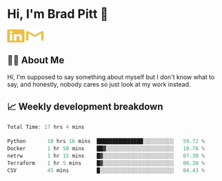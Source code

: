 # Hi, I'm Brad Pitt 👋


<a href="https://www.linkedin.com/in/mathias-mauraisin/" target="blank"><img align="center" src="./icons/linkedin.svg" alt="https://www.linkedin.com/in/mathias-mauraisin/" height="30" width="40" /></a>
<a href="mailto:mathias.mauraisin.pro@gmail.com" target="blank"><img align="center" src="./icons/gmail.svg" alt="redrew" height="30" width="40" /></a>




<!-- ![snap](images/Snap_dark.png?raw=true) -->
<!-- ![snap](images/Snap_dark_bg.png?raw=true) -->


<!-- [![My Skills](https://skillicons.dev/icons?i=c,cpp,html,css,js,ts,)](https://skillicons.dev) -->

## 🙋‍♂️&nbsp;About Me

Hi, I'm supposed to say something about myself but I don't know what to say, and honestly, nobody cares so just look at my work instead.

## 📈&nbsp;Weekly development breakdown

<!-- [![mamaurai's 42 stats](https://badge42.vercel.app/api/v2/cl1l4qz93000609l4yixitcl4/stats?cursusId=21&coalitionId=45)](https://github.com/JaeSeoKim/badge42) -->





<!--START_SECTION:waka-->

```rust
Total Time: 17 hrs 4 mins

Python       10 hrs 16 mins  ███████████████░░░░░░░░░░   59.72 %
Docker       1 hr 50 mins    ██▓░░░░░░░░░░░░░░░░░░░░░░   10.76 %
netrw        1 hr 15 mins    █▓░░░░░░░░░░░░░░░░░░░░░░░   07.30 %
Terraform    1 hr 5 mins     █▓░░░░░░░░░░░░░░░░░░░░░░░   06.38 %
CSV          45 mins         █░░░░░░░░░░░░░░░░░░░░░░░░   04.43 %
```

<!--END_SECTION:waka-->


